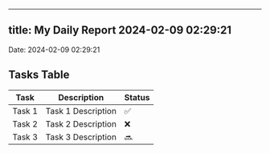 
---
title: My Daily Report 2024-02-09 02:29:21
---

Date: 2024-02-09 02:29:21

## Tasks Table

| Task | Description | Status |
|------|-------------|--------|
| Task 1 | Task 1 Description | ✅ |
| Task 2 | Task 2 Description | ❌ |
| Task 3 | Task 3 Description | 🔜 |
